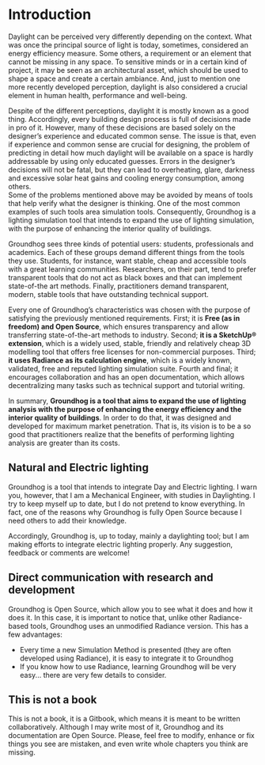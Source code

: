 # Introduction

Daylight can be perceived very differently depending on the context. What was once the principal source of light is today, sometimes, considered an energy efficiency measure. Some others, a requirement or an element that cannot be missing in any space. To sensitive minds or in a certain kind of project, it may be seen as an architectural asset, which should be used to shape a space and create a certain ambiance. And, just to mention one more recently developed perception, daylight is also considered a crucial element in human health, performance and well-being.

Despite of the different perceptions, daylight it is mostly known as a good thing. Accordingly, every building design process is full of decisions made in pro of it. However, many of these decisions are based solely on the designer’s experience and educated common sense. The issue is that, even if experience and common sense are crucial for designing, the problem of predicting in detail how much daylight will be available on a space is hardly addressable by using only educated guesses. Errors in the designer’s decisions will not be fatal, but they can lead to overheating, glare, darkness and excessive solar heat gains and cooling energy consumption, among others.  
Some of the problems mentioned above may be avoided by means of tools that help verify what the designer is thinking. One of the most common examples of such tools area simulation tools. Consequently, Groundhog is a lighting simulation tool that intends to expand the use of lighting simulation, with the purpose of enhancing the interior quality of buildings.

Groundhog sees three kinds of potential users: students, professionals and academics. Each of these groups demand different things from the tools they use. Students, for instance, want stable, cheap and accessible tools with a great learning communities. Researchers, on their part, tend to prefer transparent tools that do not act as black boxes and that can implement state-of-the art methods. Finally, practitioners demand transparent, modern, stable tools that have outstanding technical support.

Every one of Groundhog’s characteristics was chosen with the purpose of satisfying the previously mentioned requirements. First; it is **Free \(as in freedom\) and Open Source**, which ensures transparency and allow transferring state-of-the-art methods to industry. Second; **it is a SketchUp® extension**, which is a widely used, stable, friendly and relatively cheap 3D modelling tool that offers free licenses for non-commercial purposes. Third; **it uses Radiance as its calculation engine**, which is a widely known, validated, free and reputed lighting simulation suite. Fourth and final; it encourages collaboration and has an open documentation, which allows decentralizing many tasks such as technical support and tutorial writing.

In summary, **Groundhog is a tool that aims to expand the use of lighting analysis with the purpose of enhancing the energy efficiency and the interior quality of buildings**. In order to do that, it was designed and developed for maximum market penetration. That is, its vision is to be a so good that practitioners realize that the benefits of performing lighting analysis are greater than its costs.

## Natural and Electric lighting

Groundhog is a tool that intends to integrate Day and Electric lighting. I warn you, however, that I am a Mechanical Engineer, with studies in Daylighting. I try to keep myself up to date, but I do not pretend to know everything. In fact, one of the reasons why Groundhog is fully Open Source because I need others to add their knowledge.

Accordingly, Groundhog is, up to today, mainly a daylighting tool; but I am making efforts to integrate electric lighting properly. Any suggestion, feedback or comments are welcome!

## Direct communication with research and development

Groundhog is Open Source, which allow you to see what it does and how it does it. In this case, it is important to notice that, unlike other Radiance-based tools, Groundhog uses an unmodified Radiance version. This has a few advantages:

* Every time a new Simulation Method is presented \(they are often developed using Radiance\), it is easy to integrate it to Groundhog
* If you know how to use Radiance, learning Groundhog will be very easy... there are very few details to consider.

## This is not a book

This is not a book, it is a Gitbook, which means it is meant to be written collaboratively. Although I may write most of it, Groundhog and its documentation are Open Source. Please, feel free to modify, enhance or fix things you see are mistaken, and even write whole chapters you think are missing.

